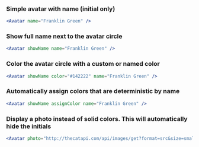 ### Simple avatar with name (initial only)
```jsx
<Avatar name="Franklin Green" />
```

### Show full name next to the avatar circle
```jsx
<Avatar showName name="Franklin Green" />
```

### Color the avatar circle with a custom or named color
```jsx
<Avatar showName color="#142222" name="Franklin Green" />
```

### Automatically assign colors that are deterministic by name
```jsx
<Avatar showName assignColor name="Franklin Green" />
```

### Display a photo instead of solid colors. This will automatically hide the initials
```jsx
<Avatar photo="http://thecatapi.com/api/images/get?format=src&size=small" name="Franklin Green" />
```
